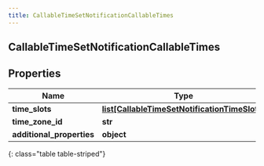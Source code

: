 ```yaml
---
title: CallableTimeSetNotificationCallableTimes
---
```

## CallableTimeSetNotificationCallableTimes

## Properties

|Name | Type | Description | Notes|
|------------ | ------------- | ------------- | -------------|
| **time_slots** | [**list[CallableTimeSetNotificationTimeSlots]**](CallableTimeSetNotificationTimeSlots.html) |  | [optional] |
| **time_zone_id** | **str** |  | [optional] |
| **additional_properties** | **object** |  | [optional] |
{: class="table table-striped"}


